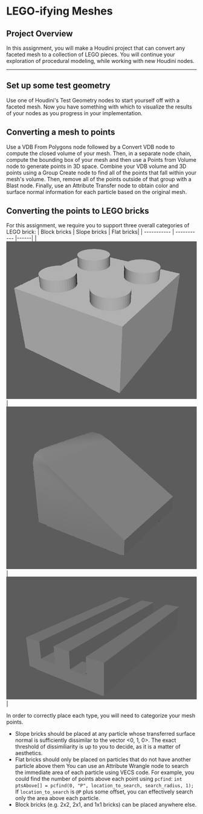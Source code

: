# LEGO-ifying Meshes

## Project Overview
In this assignment, you will make a Houdini project that can convert any faceted mesh to a collection of LEGO pieces.
You will continue your exploration of procedural modeling, while working with new Houdini nodes.

---

## Set up some test geometry
Use one of Houdini's Test Geometry nodes to start yourself off with a faceted mesh.
Now you have something with which to visualize the results of your nodes as you progress in your implementation.

## Converting a mesh to points
Use a VDB From Polygons node followed by a Convert VDB node to compute the closed volume of your mesh.
Then, in a separate node chain, compute the bounding box of your mesh and then use a Points from Volume node to generate points in 3D space.
Combine your VDB volume and 3D points using a Group Create node to find all of the points that fall within your mesh's volume.
Then, remove all of the points outside of that group with a Blast node.
Finally, use an Attribute Transfer node to obtain color and surface normal information for each particle based on the original mesh.

## Converting the points to LEGO bricks
For this assignment, we require you to support three overall categories of LEGO brick:
| Block bricks      | Slope bricks | Flat bricks|
| ----------- | ----------- |------|
| ![](block_brick.png)| ![](slope_brick.png)       |![](flat_brick.png)|

In order to correctly place each type, you will need to categorize your mesh points.
- Slope bricks should be placed at any particle whose transferred surface normal is sufficiently dissimilar to the vector <0, 1, 0>.
The exact threshold of dissimiliarity is up to you to decide, as it is a matter of aesthetics.
- Flat bricks should only be placed on particles that do not have another particle above them
You can use an Attribute Wrangle node to search the immediate area of each particle using VECS code.
For example, you could find the number of points above each point using `pcfind`: `int ptsAbove[] = pcfind(0, "P", location_to_search, search_radius, 1);`
If `location_to_search` is `@P` plus some offset, you can effectively search only the area above each particle.
- Block bricks (e.g. 2x2, 2x1, and 1x1 bricks) can be placed anywhere else.

